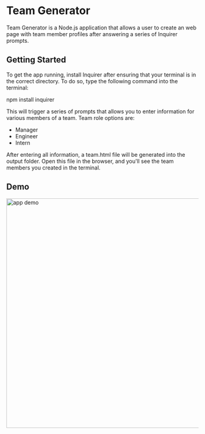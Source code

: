 # Team Generator
Team Generator is a Node.js application that allows a user to create an web page with team member profiles after answering a series of Inquirer prompts.

## Getting Started
To get the app running, install Inquirer after ensuring that your terminal is in the correct directory. To do so, type the following command into the terminal:

npm install inquirer

This will trigger a series of prompts that allows you to enter information for various members of a team. Team role options are:
- Manager
- Engineer
- Intern

After entering all information, a team.html file will be generated into the output folder. Open this file in the browser, and you'll see the team members you created in the terminal. 

## Demo
<img src="./TeamProflieDemo.gif" alt="app demo" style="width:700px;height:600px;">